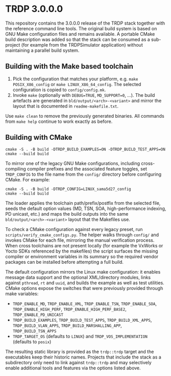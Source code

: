 # TRDP 3.0.0.0

This repository contains the 3.0.0.0 release of the TRDP stack together with the
reference command line tools.  The original build system is based on GNU Make
configuration files and remains available.  A portable CMake build description
was added so that the stack can be consumed as a sub-project (for example from
the TRDPSimulator application) without maintaining a parallel build system.

## Building with the Make based toolchain

1. Pick the configuration that matches your platform, e.g. `make POSIX_X86_config`
   or `make LINUX_X86_64_config`.  The selected configuration is copied to
   `config/config.mk`.
2. Invoke `make` (optionally with `DEBUG=TRUE`, `MD_SUPPORT=0`, …).  The build
   artefacts are generated in `bld/output/<arch>-<variant>` and mirror the
   layout that is documented in `readme-makefile.txt`.

Use `make clean` to remove the previously generated binaries.  All commands from
`make help` continue to work exactly as before.

## Building with CMake

```
cmake -S . -B build -DTRDP_BUILD_EXAMPLES=ON -DTRDP_BUILD_TEST_APPS=ON
cmake --build build
```

To mirror one of the legacy GNU Make configurations, including cross-compiling
compiler prefixes and the associated feature toggles, set `TRDP_CONFIG` to the
file name from the `config/` directory before configuring CMake. For example:

```
cmake -S . -B build -DTRDP_CONFIG=LINUX_sama5d27_config
cmake --build build
```

The loader applies the toolchain path/prefix/postfix from the selected file,
seeds the default option values (MD, TSN, SOA, high-performance indexing,
PD unicast, etc.) and maps the build outputs into the same
`bld/output/<arch>-<variant>` layout that the Makefiles use.

To check a CMake configuration against every legacy preset, run
`scripts/verify_cmake_configs.py`.  The helper walks through `config/` and
invokes CMake for each file, mirroring the manual verification process.  When
cross toolchains are not present locally (for example the VxWorks or Yocto
SDKs referenced by the makefiles) the script surfaces the missing compiler or
environment variables in its summary so the required vendor packages can be
installed before attempting a full build.

The default configuration mirrors the Linux make configuration: it enables
message data support and the optional XML/directory modules, links against
`pthread`, `rt` and `uuid`, and builds the example as well as test utilities.
CMake options expose the switches that were previously provided through make
variables:

- `TRDP_ENABLE_MD`, `TRDP_ENABLE_XML`, `TRDP_ENABLE_TSN`, `TRDP_ENABLE_SOA`,
  `TRDP_ENABLE_HIGH_PERF`, `TRDP_ENABLE_HIGH_PERF_BASE2`, `TRDP_ENABLE_PD_UNICAST`
- `TRDP_BUILD_EXAMPLES`, `TRDP_BUILD_TEST_APPS`, `TRDP_BUILD_XML_APPS`,
  `TRDP_BUILD_VLAN_APPS`, `TRDP_BUILD_MARSHALLING_APP`, `TRDP_BUILD_TSN_APPS`
- `TRDP_TARGET_OS` (defaults to `LINUX`) and `TRDP_VOS_IMPLEMENTATION`
  (defaults to `posix`)

The resulting static library is provided as the `trdp::trdp` target and the
executables keep their historic names.  Projects that include the stack as a
subdirectory only need to link against `trdp::trdp` and may selectively enable
additional tools and features via the options listed above.
